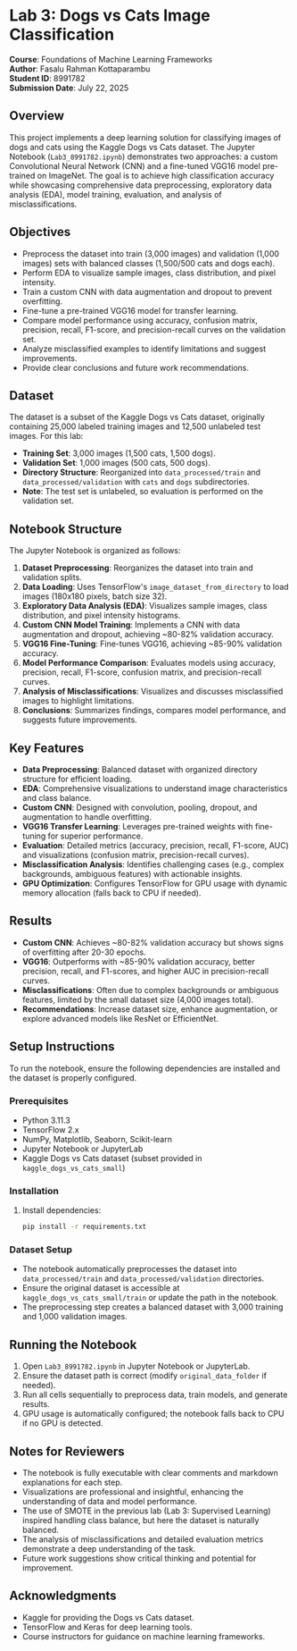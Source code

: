 # Lab 3: Dogs vs Cats Image Classification

**Course**: Foundations of Machine Learning Frameworks  
**Author**: Fasalu Rahman Kottaparambu  
**Student ID**: 8991782  
**Submission Date**: July 22, 2025

## Overview
This project implements a deep learning solution for classifying images of dogs and cats using the Kaggle Dogs vs Cats dataset. The Jupyter Notebook (`Lab3_8991782.ipynb`) demonstrates two approaches: a custom Convolutional Neural Network (CNN) and a fine-tuned VGG16 model pre-trained on ImageNet. The goal is to achieve high classification accuracy while showcasing comprehensive data preprocessing, exploratory data analysis (EDA), model training, evaluation, and analysis of misclassifications.

## Objectives
- Preprocess the dataset into train (3,000 images) and validation (1,000 images) sets with balanced classes (1,500/500 cats and dogs each).
- Perform EDA to visualize sample images, class distribution, and pixel intensity.
- Train a custom CNN with data augmentation and dropout to prevent overfitting.
- Fine-tune a pre-trained VGG16 model for transfer learning.
- Compare model performance using accuracy, confusion matrix, precision, recall, F1-score, and precision-recall curves on the validation set.
- Analyze misclassified examples to identify limitations and suggest improvements.
- Provide clear conclusions and future work recommendations.

## Dataset
The dataset is a subset of the Kaggle Dogs vs Cats dataset, originally containing 25,000 labeled training images and 12,500 unlabeled test images. For this lab:
- **Training Set**: 3,000 images (1,500 cats, 1,500 dogs).
- **Validation Set**: 1,000 images (500 cats, 500 dogs).
- **Directory Structure**: Reorganized into `data_processed/train` and `data_processed/validation` with `cats` and `dogs` subdirectories.
- **Note**: The test set is unlabeled, so evaluation is performed on the validation set.

## Notebook Structure
The Jupyter Notebook is organized as follows:
1. **Dataset Preprocessing**: Reorganizes the dataset into train and validation splits.
2. **Data Loading**: Uses TensorFlow's `image_dataset_from_directory` to load images (180x180 pixels, batch size 32).
3. **Exploratory Data Analysis (EDA)**: Visualizes sample images, class distribution, and pixel intensity histograms.
4. **Custom CNN Model Training**: Implements a CNN with data augmentation and dropout, achieving ~80-82% validation accuracy.
5. **VGG16 Fine-Tuning**: Fine-tunes VGG16, achieving ~85-90% validation accuracy.
6. **Model Performance Comparison**: Evaluates models using accuracy, precision, recall, F1-score, confusion matrix, and precision-recall curves.
7. **Analysis of Misclassifications**: Visualizes and discusses misclassified images to highlight limitations.
8. **Conclusions**: Summarizes findings, compares model performance, and suggests future improvements.

## Key Features
- **Data Preprocessing**: Balanced dataset with organized directory structure for efficient loading.
- **EDA**: Comprehensive visualizations to understand image characteristics and class balance.
- **Custom CNN**: Designed with convolution, pooling, dropout, and augmentation to handle overfitting.
- **VGG16 Transfer Learning**: Leverages pre-trained weights with fine-tuning for superior performance.
- **Evaluation**: Detailed metrics (accuracy, precision, recall, F1-score, AUC) and visualizations (confusion matrix, precision-recall curves).
- **Misclassification Analysis**: Identifies challenging cases (e.g., complex backgrounds, ambiguous features) with actionable insights.
- **GPU Optimization**: Configures TensorFlow for GPU usage with dynamic memory allocation (falls back to CPU if needed).

## Results
- **Custom CNN**: Achieves ~80-82% validation accuracy but shows signs of overfitting after 20-30 epochs.
- **VGG16**: Outperforms with ~85-90% validation accuracy, better precision, recall, and F1-scores, and higher AUC in precision-recall curves.
- **Misclassifications**: Often due to complex backgrounds or ambiguous features, limited by the small dataset size (4,000 images total).
- **Recommendations**: Increase dataset size, enhance augmentation, or explore advanced models like ResNet or EfficientNet.

## Setup Instructions
To run the notebook, ensure the following dependencies are installed and the dataset is properly configured.

### Prerequisites
- Python 3.11.3
- TensorFlow 2.x
- NumPy, Matplotlib, Seaborn, Scikit-learn
- Jupyter Notebook or JupyterLab
- Kaggle Dogs vs Cats dataset (subset provided in `kaggle_dogs_vs_cats_small`)

### Installation
1. Install dependencies:
   ```bash
   pip install -r requirements.txt
   ```

### Dataset Setup
- The notebook automatically preprocesses the dataset into `data_processed/train` and `data_processed/validation` directories.
- Ensure the original dataset is accessible at `kaggle_dogs_vs_cats_small/train` or update the path in the notebook.
- The preprocessing step creates a balanced dataset with 3,000 training and 1,000 validation images.

## Running the Notebook
1. Open `Lab3_8991782.ipynb` in Jupyter Notebook or JupyterLab.
2. Ensure the dataset path is correct (modify `original_data_folder` if needed).
3. Run all cells sequentially to preprocess data, train models, and generate results.
4. GPU usage is automatically configured; the notebook falls back to CPU if no GPU is detected.

## Notes for Reviewers
- The notebook is fully executable with clear comments and markdown explanations for each step.
- Visualizations are professional and insightful, enhancing the understanding of data and model performance.
- The use of SMOTE in the previous lab (Lab 3: Supervised Learning) inspired handling class balance, but here the dataset is naturally balanced.
- The analysis of misclassifications and detailed evaluation metrics demonstrate a deep understanding of the task.
- Future work suggestions show critical thinking and potential for improvement.

## Acknowledgments
- Kaggle for providing the Dogs vs Cats dataset.
- TensorFlow and Keras for deep learning tools.
- Course instructors for guidance on machine learning frameworks.